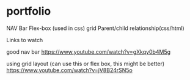# portfolio

NAV Bar
Flex-box (used in css)
grid
Parent/child relationship(css/html)


Links to watch

good nav bar
https://www.youtube.com/watch?v=gXkqy0b4M5g

using grid layout (can use this or flex box, this might be better)
https://www.youtube.com/watch?v=jV8B24rSN5o
